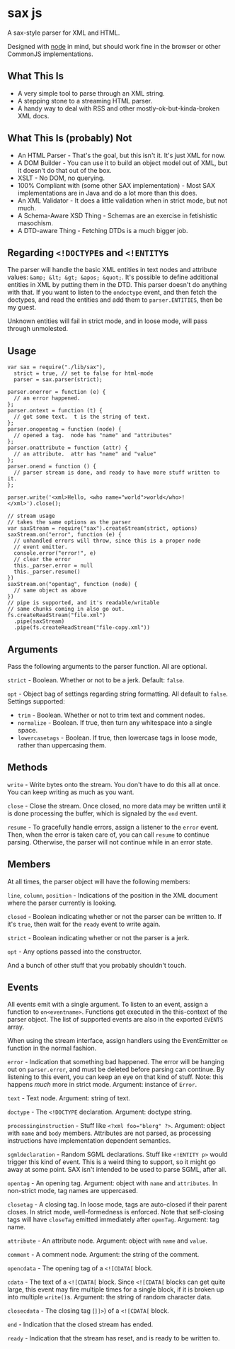 # sax js

A sax-style parser for XML and HTML.

Designed with [node](http://nodejs.org/) in mind, but should work fine in the
browser or other CommonJS implementations.

## What This Is

* A very simple tool to parse through an XML string.
* A stepping stone to a streaming HTML parser.
* A handy way to deal with RSS and other mostly-ok-but-kinda-broken XML docs.

## What This Is (probably) Not

* An HTML Parser - That's the goal, but this isn't it.  It's just XML for now.
* A DOM Builder - You can use it to build an object model out of XML, but it doesn't
  do that out of the box.
* XSLT - No DOM, no querying.
* 100% Compliant with (some other SAX implementation) - Most SAX implementations are
  in Java and do a lot more than this does.
* An XML Validator - It does a little validation when in strict mode, but not much.
* A Schema-Aware XSD Thing - Schemas are an exercise in fetishistic masochism.
* A DTD-aware Thing - Fetching DTDs is a much bigger job.

## Regarding `<!DOCTYPE`s and `<!ENTITY`s

The parser will handle the basic XML entities in text nodes and attribute values:
`&amp; &lt; &gt; &apos; &quot;`.  It's possible to define additional entities in XML
by putting them in the DTD.  This parser doesn't do anything with that.  If you want
to listen to the `ondoctype` event, and then fetch the doctypes, and read the entities
and add them to `parser.ENTITIES`, then be my guest.

Unknown entities will fail in strict mode, and in loose mode, will pass through unmolested.

## Usage

    var sax = require("./lib/sax"),
      strict = true, // set to false for html-mode
      parser = sax.parser(strict);

    parser.onerror = function (e) {
      // an error happened.
    };
    parser.ontext = function (t) {
      // got some text.  t is the string of text.
    };
    parser.onopentag = function (node) {
      // opened a tag.  node has "name" and "attributes"
    };
    parser.onattribute = function (attr) {
      // an attribute.  attr has "name" and "value"
    };
    parser.onend = function () {
      // parser stream is done, and ready to have more stuff written to it.
    };

    parser.write('<xml>Hello, <who name="world">world</who>!</xml>').close();

    // stream usage
    // takes the same options as the parser
    var saxStream = require("sax").createStream(strict, options)
    saxStream.on("error", function (e) {
      // unhandled errors will throw, since this is a proper node
      // event emitter.
      console.error("error!", e)
      // clear the error
      this._parser.error = null
      this._parser.resume()
    })
    saxStream.on("opentag", function (node) {
      // same object as above
    })
    // pipe is supported, and it's readable/writable
    // same chunks coming in also go out.
    fs.createReadStream("file.xml")
      .pipe(saxStream)
      .pipe(fs.createReadStream("file-copy.xml"))



## Arguments

Pass the following arguments to the parser function.  All are optional.

`strict` - Boolean. Whether or not to be a jerk. Default: `false`.

`opt` - Object bag of settings regarding string formatting.  All default to `false`.
Settings supported:

* `trim` - Boolean. Whether or not to trim text and comment nodes.
* `normalize` - Boolean. If true, then turn any whitespace into a single space.
* `lowercasetags` - Boolean. If true, then lowercase tags in loose mode, rather
  than uppercasing them.

## Methods

`write` - Write bytes onto the stream. You don't have to do this all at once. You
can keep writing as much as you want.

`close` - Close the stream. Once closed, no more data may be written until it is
done processing the buffer, which is signaled by the `end` event.

`resume` - To gracefully handle errors, assign a listener to the `error` event. Then,
when the error is taken care of, you can call `resume` to continue parsing.  Otherwise,
the parser will not continue while in an error state.

## Members

At all times, the parser object will have the following members:

`line`, `column`, `position` - Indications of the position in the XML document where
the parser currently is looking.

`closed` - Boolean indicating whether or not the parser can be written to.  If it's
`true`, then wait for the `ready` event to write again.

`strict` - Boolean indicating whether or not the parser is a jerk.

`opt` - Any options passed into the constructor.

And a bunch of other stuff that you probably shouldn't touch.

## Events

All events emit with a single argument. To listen to an event, assign a function to
`on<eventname>`. Functions get executed in the this-context of the parser object.
The list of supported events are also in the exported `EVENTS` array.

When using the stream interface, assign handlers using the EventEmitter
`on` function in the normal fashion.

`error` - Indication that something bad happened. The error will be hanging out on
`parser.error`, and must be deleted before parsing can continue. By listening to
this event, you can keep an eye on that kind of stuff. Note: this happens *much*
more in strict mode. Argument: instance of `Error`.

`text` - Text node. Argument: string of text.

`doctype` - The `<!DOCTYPE` declaration. Argument: doctype string.

`processinginstruction` - Stuff like `<?xml foo="blerg" ?>`. Argument: object with
`name` and `body` members. Attributes are not parsed, as processing instructions
have implementation dependent semantics.

`sgmldeclaration` - Random SGML declarations.  Stuff like `<!ENTITY p>` would trigger
this kind of event.  This is a weird thing to support, so it might go away at some
point.  SAX isn't intended to be used to parse SGML, after all.

`opentag` - An opening tag. Argument: object with `name` and `attributes`. In
non-strict mode, tag names are uppercased.

`closetag` - A closing tag. In loose mode, tags are auto-closed if their parent
closes. In strict mode, well-formedness is enforced.  Note that self-closing tags
will have `closeTag` emitted immediately after `openTag`.  Argument: tag name.

`attribute` - An attribute node.  Argument: object with `name` and `value`.

`comment` - A comment node.  Argument: the string of the comment.

`opencdata` - The opening tag of a `<![CDATA[` block.

`cdata` - The text of a `<![CDATA[` block.  Since `<![CDATA[` blocks can get quite large, this event
may fire multiple times for a single block, if it is broken up into multiple `write()`s.
Argument: the string of random character data.

`closecdata` - The closing tag (`]]>`) of a `<![CDATA[` block.

`end` - Indication that the closed stream has ended.

`ready` - Indication that the stream has reset, and is ready to be written to.
